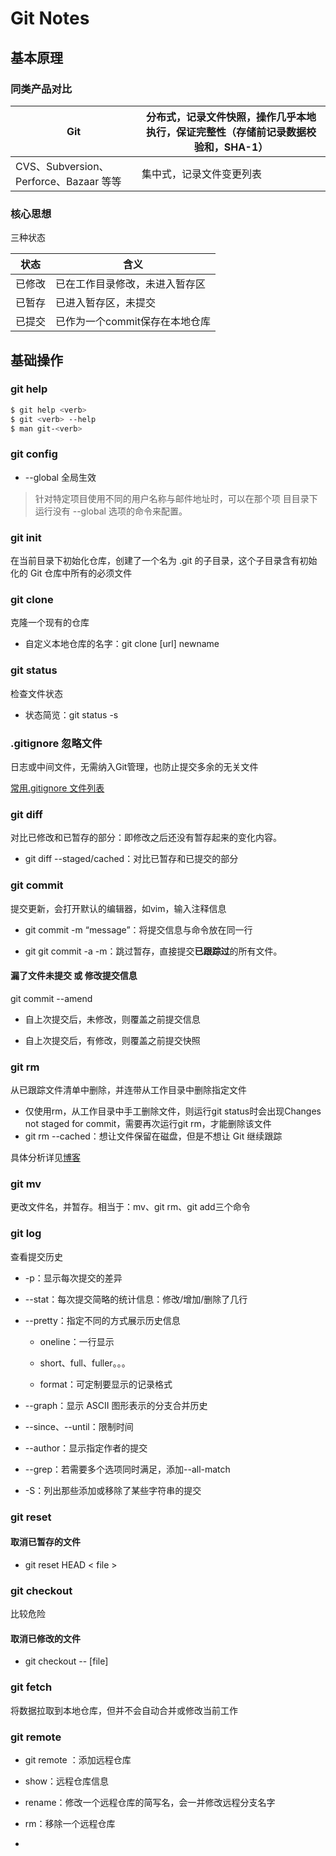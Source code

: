 # Git Notes

## 基本原理

### 同类产品对比

| Git                               | 分布式，记录文件快照，操作几乎本地执行，保证完整性（存储前记录数据校验和，SHA-1） |
| --------------------------------- | ------------------------------------------- |
| CVS、Subversion、Perforce、Bazaar 等等 | 集中式，记录文件变更列表                                |

### 核心思想

三种状态

| 状态  | 含义                 |
| --- | ------------------ |
| 已修改 | 已在工作目录修改，未进入暂存区    |
| 已暂存 | 已进入暂存区，未提交         |
| 已提交 | 已作为一个commit保存在本地仓库 |

## 基础操作

### git help

```bash
$ git help <verb>
$ git <verb> --help
$ man git-<verb>
```

### git config

- --global 全局生效

> 针对特定项目使用不同的用户名称与邮件地址时，可以在那个项
> 目目录下运行没有 --global 选项的命令来配置。

### git init

在当前目录下初始化仓库，创建了一个名为 .git 的子目录，这个子目录含有初始化的 Git 仓库中所有的必须文件

### git clone

克隆一个现有的仓库

- 自定义本地仓库的名字：git clone [url] newname

### git status

检查文件状态

- 状态简览：git status -s

### .gitignore 忽略文件

日志或中间文件，无需纳入Git管理，也防止提交多余的无关文件

[常用.gitignore 文件列表](https://github.com/github/gitignore)

### git diff

对比已修改和已暂存的部分：即修改之后还没有暂存起来的变化内容。

- git diff --staged/cached：对比已暂存和已提交的部分

### git commit

提交更新，会打开默认的编辑器，如vim，输入注释信息

- git commit -m “message”：将提交信息与命令放在同一行

- git git commit -a -m：跳过暂存，直接提交**已跟踪过**的所有文件。 

#### 漏了文件未提交 或 修改提交信息

git commit --amend

- 自上次提交后，未修改，则覆盖之前提交信息

- 自上次提交后，有修改，则覆盖之前提交快照



### git rm

从已跟踪文件清单中删除，并连带从工作目录中删除指定文件

- 仅使用rm，从工作目录中手工删除文件，则运行git status时会出现Changes not staged for commit，需要再次运行git rm，才能删除该文件
- git rm --cached：想让文件保留在磁盘，但是不想让 Git 继续跟踪

具体分析详见[博客](https://blog.csdn.net/qq_40466537/article/details/129794560)

### git  mv

更改文件名，并暂存。相当于：mv、git rm、git add三个命令

### git log

查看提交历史

- -p：显示每次提交的差异

- --stat：每次提交简略的统计信息：修改/增加/删除了几行

- --pretty：指定不同的方式展示历史信息
  
  - oneline：一行显示
  
  - short、full、fuller。。。
  
  - format：可定制要显示的记录格式

- --graph：显示 ASCII 图形表示的分支合并历史

- --since、--until：限制时间

- --author：显示指定作者的提交

- --grep：若需要多个选项同时满足，添加--all-match

- -S：列出那些添加或移除了某些字符串的提交

### git reset

#### 取消已暂存的文件

- git reset HEAD < file >



### git checkout

比较危险

#### 取消已修改的文件

- git checkout -- [file]

### git fetch

将数据拉取到本地仓库，但并不会自动合并或修改当前工作

### git remote

- git remote <short-name> <url>：添加远程仓库

- show：远程仓库信息

- rename：修改一个远程仓库的简写名，会一并修改远程分支名字

- rm：移除一个远程仓库

- 
